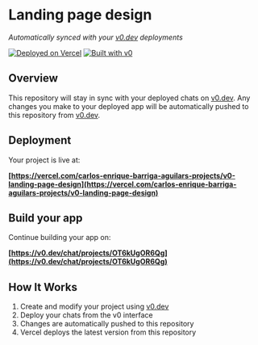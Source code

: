 # Landing page design

*Automatically synced with your [v0.dev](https://v0.dev) deployments*

[![Deployed on Vercel](https://img.shields.io/badge/Deployed%20on-Vercel-black?style=for-the-badge&logo=vercel)](https://vercel.com/carlos-enrique-barriga-aguilars-projects/v0-landing-page-design)
[![Built with v0](https://img.shields.io/badge/Built%20with-v0.dev-black?style=for-the-badge)](https://v0.dev/chat/projects/OT6kUgOR6Qg)

## Overview

This repository will stay in sync with your deployed chats on [v0.dev](https://v0.dev).
Any changes you make to your deployed app will be automatically pushed to this repository from [v0.dev](https://v0.dev).

## Deployment

Your project is live at:

**[https://vercel.com/carlos-enrique-barriga-aguilars-projects/v0-landing-page-design](https://vercel.com/carlos-enrique-barriga-aguilars-projects/v0-landing-page-design)**

## Build your app

Continue building your app on:

**[https://v0.dev/chat/projects/OT6kUgOR6Qg](https://v0.dev/chat/projects/OT6kUgOR6Qg)**

## How It Works

1. Create and modify your project using [v0.dev](https://v0.dev)
2. Deploy your chats from the v0 interface
3. Changes are automatically pushed to this repository
4. Vercel deploys the latest version from this repository